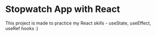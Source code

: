 # Stopwatch App with React

This project is made to practice my React skills - useState, useEffect, useRef hooks :)
